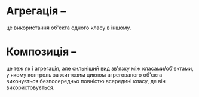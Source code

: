 # Агрегація – 
це використання об'єкта одного класу в іншому.
# Композиція –
це теж як і агрегація, але сильніший вид зв'язку між класами/об'єктами, у якому контроль за
 життєвим циклом агрегованого об'єкта виконується безпосередньо повністю всередині класу, де він використовується.